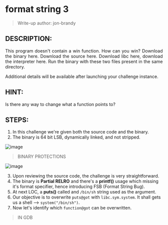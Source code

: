 # format string 3
> Write-up author: jon-brandy

## DESCRIPTION:
<p align="justify">This program doesn't contain a win function. How can you win? Download the binary here. Download the source here. Download libc here, download the interpreter here. Run the binary with these two files present in the same directory.

Additional details will be available after launching your challenge instance.</p>

## HINT:
Is there any way to change what a function points to?

## STEPS:
1. In this challenge we're given both the source code and the binary.
2. The binary is 64 bit LSB, dynamically linked, and not stripped.

![image](https://github.com/jon-brandy/CTF-WRITE-UP/assets/70703371/aeb18692-e6df-4e6e-8fb3-2a58970dfce1)

> BINARY PROTECTIONS

![image](https://github.com/jon-brandy/CTF-WRITE-UP/assets/70703371/501481c6-f188-47a8-88f1-381af3a42538)

3. Upon reviewing the source code, the challenge is very straightforward.
4. The binary is **Partial RELRO** and there's a **printf()** usage which missing it's format specifier, hence introducing FSB (Format String Bug).
5. At next LOC, a **puts()** called and `/bin/sh` string used as the argument.
6. Our objective is to overwrite `puts@got` with `libc.sym.system`. It shall gets us a shell --> `system("/bin/sh")`.
7. Now let's identify which `function@got` can be overwritten.

> IN GDB


